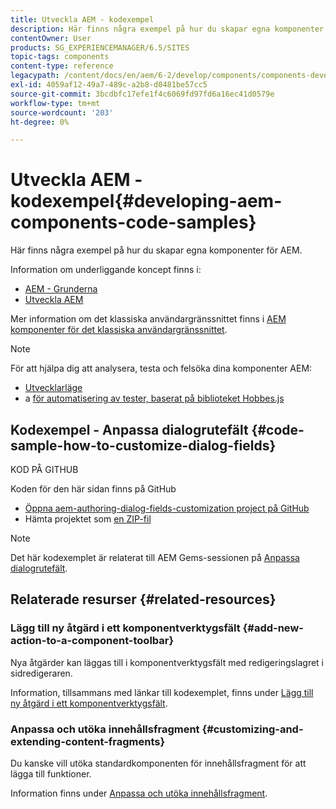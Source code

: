 ```yaml
---
title: Utveckla AEM - kodexempel
description: Här finns några exempel på hur du skapar egna komponenter för AEM.
contentOwner: User
products: SG_EXPERIENCEMANAGER/6.5/SITES
topic-tags: components
content-type: reference
legacypath: /content/docs/en/aem/6-2/develop/components/components-develop
exl-id: 4059af12-49a7-489c-a2b8-d0481be57cc5
source-git-commit: 3bcdbfc17efe1f4c6069fd97fd6a16ec41d0579e
workflow-type: tm+mt
source-wordcount: '203'
ht-degree: 0%

---
```


# Utveckla AEM - kodexempel{#developing-aem-components-code-samples}

Här finns några exempel på hur du skapar egna komponenter för AEM.

Information om underliggande koncept finns i:

* [AEM - Grunderna](/help/sites-developing/components-basics.md)
* [Utveckla AEM](/help/sites-developing/developing-components.md)

Mer information om det klassiska användargränssnittet finns i [AEM komponenter för det klassiska användargränssnittet](/help/sites-developing/developing-components-classic.md).

>[!NOTE]
>
>För att hjälpa dig att analysera, testa och felsöka dina komponenter AEM:
>
>* [Utvecklarläge](/help/sites-developing/developer-mode.md)
>* a [för automatisering av tester, baserat på biblioteket Hobbes.js](/help/sites-developing/hobbes.md)
>

## Kodexempel - Anpassa dialogrutefält {#code-sample-how-to-customize-dialog-fields}

KOD PÅ GITHUB

Koden för den här sidan finns på GitHub

* [Öppna aem-authoring-dialog-fields-customization project på GitHub](https://github.com/Adobe-Marketing-Cloud/aem-authoring-dialog-fields-customization)
* Hämta projektet som [en ZIP-fil](https://codeload.github.com/Adobe-Marketing-Cloud/aem-authoring-dialog-fields-customization/zip/refs/heads/master)

>[!NOTE]
>
>Det här kodexemplet är relaterat till AEM Gems-sessionen på [Anpassa dialogrutefält](https://experienceleague.adobe.com/docs/experience-manager-gems-events/gems/gems2015/aem-customizing-dialog-fields-in-touch-ui.html).

## Relaterade resurser {#related-resources}

### Lägg till ny åtgärd i ett komponentverktygsfält {#add-new-action-to-a-component-toolbar}

Nya åtgärder kan läggas till i komponentverktygsfält med redigeringslagret i sidredigeraren.

Information, tillsammans med länkar till kodexemplet, finns under [Lägg till ny åtgärd i ett komponentverktygsfält](/help/sites-developing/customizing-page-authoring-touch.md#add-new-action-to-a-component-toolbar).

### Anpassa och utöka innehållsfragment {#customizing-and-extending-content-fragments}

Du kanske vill utöka standardkomponenten för innehållsfragment för att lägga till funktioner.

Information finns under [Anpassa och utöka innehållsfragment](/help/sites-developing/customizing-content-fragments.md).
